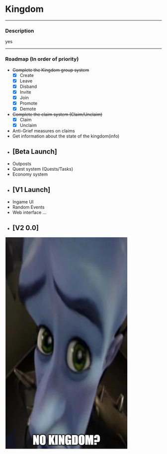 # Kingdom
 ***
### Description
yes
 ***
### Roadmap (In order of priority)

- ~~Complete the Kingdom group system~~
  - [x] Create
  - [x] Leave
  - [x] Disband
  - [x] Invite
  - [x] Join
  - [x] Promote
  - [x] Demote
- ~~Complete the claim system (Claim/Unclaim)~~
  - [x] Claim
  - [x] Unclaim
- Anti-Grief measures on claims
- Get information about the state of the kingdom(info)
- ## [Beta Launch]
- Outposts
- Quest system (Quests/Tasks)
- Economy system 
- ## [V1 Launch]
- Ingame UI
- Random Events
- Web interface
...
- ## [V2 0.0]

![UwU](image.png)